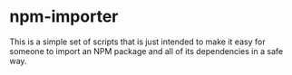 # npm-importer

This is a simple set of scripts that is just intended to make it easy for someone to import an NPM package and all of its dependencies in a safe way.